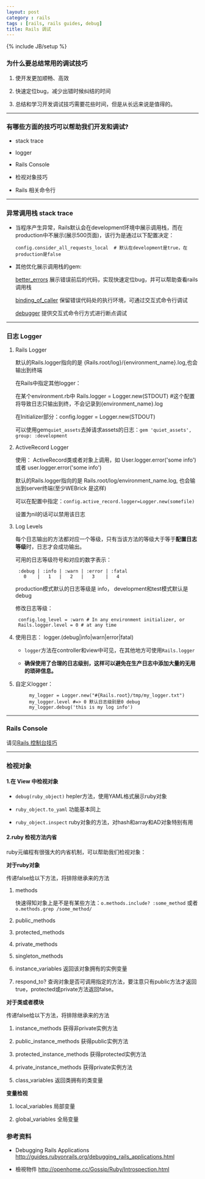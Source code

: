 ```yaml
---
layout: post
category : rails
tags : [rails, rails guides, debug]
title: Rails 调试
---
```

{% include JB/setup %}

### 为什么要总结常用的调试技巧

  1. 使开发更加顺畅、高效

  2. 快速定位bug，减少出错时候纠结的时间

  3. 总结和学习开发调试技巧需要花些时间，但是从长远来说是值得的。

----

### 有哪些方面的技巧可以帮助我们开发和调试?

  * stack trace

  * logger

  * Rails Console

  * 检视对象技巧

  * Rails 相关命令行

----

### 异常调用栈 stack trace

  * 当程序产生异常，Rails默认会在development环境中展示调用栈，而在production中不展示(展示500页面)，该行为是通过以下配置决定：

        config.consider_all_requests_local  # 默认在development是true，在production是false

  * 其他优化展示调用栈的gem:

    [better_errors](https://github.com/charliesome/better_errors) 展示错误前后的代码，实现快速定位bug，并可以帮助查看rails调用栈

    [binding_of_caller](https://github.com/banister/binding_of_caller) 保留错误代码处的执行环境，可通过交互式命令行调试

    [debugger](http://guides.rubyonrails.org/debugging_rails_applications.html#debugging-with-the-debugger-gem) 提供交互式命令行方式进行断点调试

----

### 日志 Logger

1. Rails Logger

   默认的Rails.logger指向的是 {Rails.root/log}/{environment_name}.log,也会输出到终端

   在Rails中指定其他logger：

   在某个environment.rb中 Rails.logger = Logger.new(STDOUT) #这个配置将导致日志只输出到终，不会记录到{environment_name}.log

   在Initializer部分：config.logger = Logger.new(STDOUT)

   可以使用gem`quiet_assets`去掉请求assets的日志：`gem 'quiet_assets', group: :development`


2. ActiveRecord Logger

   使用： ActiveRecord类或者对象上调用，如 User.logger.error('some info') 或者  user.logger.error('some info')

   默认的Rails.logger指向的是 Rails.root/log/environment_name.log, 也会输出到server终端(至少WEBrick 是这样)

   可以在配置中指定：`config.active_record.logger=Logger.new(somefile)`

   设置为nil的话可以禁用该日志

3. Log Levels

   每个日志输出的方法都对应一个等级，只有当该方法的等级大于等于**配置日志等级**时，日志才会成功输出。

   可用的日志等级符号和对应的数字表示：

        :debug | :info | :warn | :error | :fatal
          0    |   1   |   2   |   3    |   4

   production模式默认的日志等级是 info， development和test模式默认是debug

   修改日志等级：

        config.log_level = :warn # In any environment initializer, or
        Rails.logger.level = 0 # at any time

4. 使用日志： logger.(debug|info|warn|error|fatal)

   * `logger`方法在controller和view中可见，在其他地方可使用`Rails.logger`

   * **确保使用了合理的日志级别，这样可以避免在生产日志中添加大量的无用的琐碎信息。**

5. 自定义logger：

            my_logger = Logger.new("#{Rails.root}/tmp/my_logger.txt")
            my_logger.level #=> 0 默认日志级别是0 debug
            my_logger.debug('this is my log info')

----

### Rails Console

请见[Rails 控制台技巧](/Rails/2013/03/22/Rails-console-tips/)

----

### 检视对象

#### 1.在 View 中检视对象

  * `debug(ruby_object)` hepler方法，使用YAML格式展示ruby对象

  * `ruby_object.to_yaml` 功能基本同上

  * `ruby_object.inspect` ruby对象的方法，对hash和array和AD对象特别有用


#### 2.ruby 检视方法内省

ruby元编程有很强大的内省机制，可以帮助我们检视对象：

**对于ruby对象**

传递false给以下方法，将排除继承来的方法

1. methods

   快速得知对象上是不是有某些方法：`o.methods.include? :some_method`  或者 `o.methods.grep /some_method/`

2. public_methods

3. protected_methods

4. private_methods

5. singleton_methods

6. instance_variables 返回该对象拥有的实例变量

7. respond_to? 查询对象是否可调用指定的方法，要注意只有public方法才返回true，protected或private方法返回false。

**对于类或者模块**

传递false给以下方法，将排除继承来的方法

1. instance_methods 获得非private实例方法

2. public_instance_methods 获得public实例方法

3. protected_instance_methods 获得protected实例方法

4. private_instance_methods 获得private实例方法

5. class_variables 返回类拥有的类变量


**变量检视**

1. local_variables 局部变量

2. global_variables 全局变量


### 参考资料

* Debugging Rails Applications <http://guides.rubyonrails.org/debugging_rails_applications.html>

* 檢視物件 <http://openhome.cc/Gossip/Ruby/Introspection.html>

